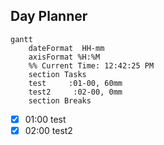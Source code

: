 ## Day Planner
```mermaid
gantt
    dateFormat  HH-mm
    axisFormat %H:%M
    %% Current Time: 12:42:25 PM
    section Tasks
    test     :01-00, 60mm
    test2     :02-00, 0mm
    section Breaks

```

- [x] 01:00 test
- [x] 02:00 test2